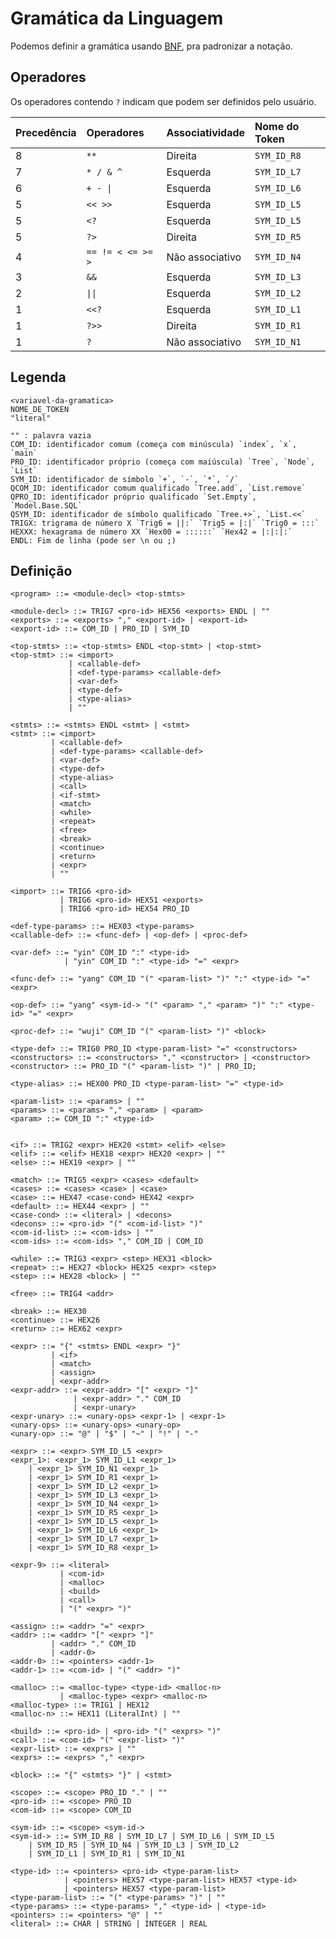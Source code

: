 # Gramática da Linguagem

Podemos definir a gramática usando [BNF](https://en.wikipedia.org/wiki/Backus%E2%80%93Naur_form), pra padronizar a notação.

## Operadores

Os operadores contendo `?` indicam que podem ser definidos pelo usuário.

| Precedência | Operadores        | Associatividade | Nome do Token |
|:------------|:------------------|:----------------|:--------------|
| 8           | `**`              | Direita         | `SYM_ID_R8`   |
| 7           | `* / & ^`         | Esquerda        | `SYM_ID_L7`   |
| 6           | `+ - \|`          | Esquerda        | `SYM_ID_L6`   |
| 5           | `<< >>`           | Esquerda        | `SYM_ID_L5`   |
| 5           | `<?`              | Esquerda        | `SYM_ID_L5`   |
| 5           | `?>`              | Direita         | `SYM_ID_R5`   |
| 4           | `== != < <= >= >` | Não associativo | `SYM_ID_N4`   |
| 3           | `&&`              | Esquerda        | `SYM_ID_L3`   |
| 2           | `\|\|`            | Esquerda        | `SYM_ID_L2`   |
| 1           | `<<?`             | Esquerda        | `SYM_ID_L1`   |
| 1           | `?>>`             | Direita         | `SYM_ID_R1`   |
| 1           | `?`               | Não associativo | `SYM_ID_N1`   |


## Legenda
```
<variavel-da-gramatica>
NOME_DE_TOKEN
"literal"

"" : palavra vazia
COM_ID: identificador comum (começa com minúscula) `index`, `x`, `main`
PRO_ID: identificador próprio (começa com maiúscula) `Tree`, `Node`, `List`
SYM_ID: identificador de símbolo `+`, `-`, `*`, `/`
QCOM_ID: identificador comum qualificado `Tree.add`, `List.remove`
QPRO_ID: identificador próprio qualificado `Set.Empty`, `Model.Base.SQL`
QSYM_ID: identificador de símbolo qualificado `Tree.+>`, `List.<<`
TRIGX: trigrama de número X `Trig6 = ||:` `Trig5 = |:|` `Trig0 = :::`
HEXXX: hexagrama de número XX `Hex00 = ::::::` `Hex42 = |:|:|:`
ENDL: Fim de linha (pode ser \n ou ;)
```

## Definição
```
<program> ::= <module-decl> <top-stmts>

<module-decl> ::= TRIG7 <pro-id> HEX56 <exports> ENDL | ""
<exports> ::= <exports> "," <export-id> | <export-id>
<export-id> ::= COM_ID | PRO_ID | SYM_ID

<top-stmts> ::= <top-stmts> ENDL <top-stmt> | <top-stmt>
<top-stmt> ::= <import>
             | <callable-def>
             | <def-type-params> <callable-def>
             | <var-def>
             | <type-def>
             | <type-alias>
             | ""

<stmts> ::= <stmts> ENDL <stmt> | <stmt>
<stmt> ::= <import>
         | <callable-def>
         | <def-type-params> <callable-def>
         | <var-def>
         | <type-def>
         | <type-alias>
         | <call>
         | <if-stmt>
         | <match>
         | <while>
         | <repeat>
         | <free>
         | <break>
         | <continue>
         | <return>
         | <expr>
         | ""

<import> ::= TRIG6 <pro-id>
           | TRIG6 <pro-id> HEX51 <exports>
           | TRIG6 <pro-id> HEX54 PRO_ID 

<def-type-params> ::= HEX03 <type-params>
<callable-def> ::= <func-def> | <op-def> | <proc-def>

<var-def> ::= "yin" COM_ID ":" <type-id>
            | "yin" COM_ID ":" <type-id> "=" <expr>

<func-def> ::= "yang" COM_ID "(" <param-list> ")" ":" <type-id> "=" <expr>  

<op-def> ::= "yang" <sym-id-> "(" <param> "," <param> ")" ":" <type-id> "=" <expr>

<proc-def> ::= "wuji" COM_ID "(" <param-list> ")" <block>

<type-def> ::= TRIG0 PRO_ID <type-param-list> "=" <constructors>
<constructors> ::= <constructors> "," <constructor> | <constructor>
<constructor> ::= PRO_ID "(" <param-list> ")" | PRO_ID;

<type-alias> ::= HEX00 PRO_ID <type-param-list> "=" <type-id>

<param-list> ::= <params> | ""
<params> ::= <params> "," <param> | <param>
<param> ::= COM_ID ":" <type-id>


<if> ::= TRIG2 <expr> HEX20 <stmt> <elif> <else>
<elif> ::= <elif> HEX18 <expr> HEX20 <expr> | ""
<else> ::= HEX19 <expr> | ""

<match> ::= TRIG5 <expr> <cases> <default>
<cases> ::= <cases> <case> | <case>
<case> ::= HEX47 <case-cond> HEX42 <expr>
<default> ::= HEX44 <expr> | ""
<case-cond> ::= <literal> | <decons> 
<decons> ::= <pro-id> "(" <com-id-list> ")"
<com-id-list> ::= <com-ids> | ""
<com-ids> ::= <com-ids> "," COM_ID | COM_ID

<while> ::= TRIG3 <expr> <step> HEX31 <block>
<repeat> ::= HEX27 <block> HEX25 <expr> <step>
<step> ::= HEX28 <block> | ""

<free> ::= TRIG4 <addr>

<break> ::= HEX30
<continue> ::= HEX26
<return> ::= HEX62 <expr>

<expr> ::= "{" <stmts> ENDL <expr> "}"
         | <if>
         | <match>
         | <assign>
         | <expr-addr>
<expr-addr> ::= <expr-addr> "[" <expr> "]"
              | <expr-addr> "." COM_ID
              | <expr-unary>
<expr-unary> ::= <unary-ops> <expr-1> | <expr-1>
<unary-ops> ::= <unary-ops> <unary-op>
<unary-op> ::= "@" | "$" | "~" | "!" | "-"

<expr> ::= <expr> SYM_ID_L5 <expr>
<expr_1>: <expr_1> SYM_ID_L1 <expr_1> 
    | <expr_1> SYM_ID_N1 <expr_1> 
    | <expr_1> SYM_ID_R1 <expr_1>
    | <expr_1> SYM_ID_L2 <expr_1>
    | <expr_1> SYM_ID_L3 <expr_1>
    | <expr_1> SYM_ID_N4 <expr_1>
    | <expr_1> SYM_ID_R5 <expr_1>
    | <expr_1> SYM_ID_L5 <expr_1>
    | <expr_1> SYM_ID_L6 <expr_1>
    | <expr_1> SYM_ID_L7 <expr_1>
    | <expr_1> SYM_ID_R8 <expr_1>
    
<expr-9> ::= <literal>
           | <com-id>
           | <malloc>  
           | <build>
           | <call>
           | "(" <expr> ")"
           
<assign> ::= <addr> "=" <expr>
<addr> ::= <addr> "[" <expr> "]"
         | <addr> "." COM_ID
         | <addr-0>
<addr-0> ::= <pointers> <addr-1>
<addr-1> ::= <com-id> | "(" <addr> ")"

<malloc> ::= <malloc-type> <type-id> <malloc-n>
           | <malloc-type> <expr> <malloc-n>
<malloc-type> ::= TRIG1 | HEX12
<malloc-n> ::= HEX11 (LiteralInt) | ""

<build> ::= <pro-id> | <pro-id> "(" <exprs> ")"
<call> ::= <com-id> "(" <expr-list> ")"
<expr-list> ::= <exprs> | ""
<exprs> ::= <exprs> "," <expr>

<block> ::= "{" <stmts> "}" | <stmt>

<scope> ::= <scope> PRO_ID "." | ""
<pro-id> ::= <scope> PRO_ID
<com-id> ::= <scope> COM_ID

<sym-id> ::= <scope> <sym-id->
<sym-id-> ::= SYM_ID_R8 | SYM_ID_L7 | SYM_ID_L6 | SYM_ID_L5
    | SYM_ID_R5 | SYM_ID_N4 | SYM_ID_L3 | SYM_ID_L2
    | SYM_ID_L1 | SYM_ID_R1 | SYM_ID_N1

<type-id> ::= <pointers> <pro-id> <type-param-list>
            | <pointers> HEX57 <type-param-list> HEX57 <type-id>
            | <pointers> HEX57 <type-param-list>
<type-param-list> ::= "(" <type-params> ")" | ""
<type-params> ::= <type-params> "," <type-id> | <type-id>
<pointers> ::= <pointers> "@" | ""
<literal> ::= CHAR | STRING | INTEGER | REAL
```
